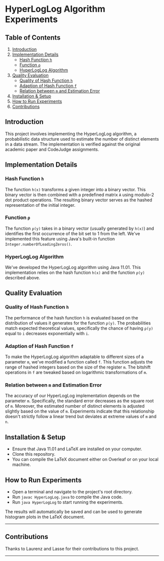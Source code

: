 # HyperLogLog Algorithm Experiments

## Table of Contents
1. [Introduction](#introduction)
2. [Implementation Details](#implementation-details)
    - [Hash Function `h`](#hash-function-h)
    - [Function `ρ`](#function-ρ)
    - [HyperLogLog Algorithm](#hyperloglog-algorithm)
3. [Quality Evaluation](#quality-evaluation)
    - [Quality of Hash Function `h`](#quality-of-hash-function-h)
    - [Adaption of Hash Function `f`](#adaption-of-hash-function-f)
    - [Relation between `m` and Estimation Error](#relation-between-m-and-estimation-error)
4. [Installation & Setup](#installation-setup)
5. [How to Run Experiments](#how-to-run-experiments)
6. [Contributions](#contributions)

## Introduction
This project involves implementing the HyperLogLog algorithm, a probabilistic data structure used to estimate the number of distinct elements in a data stream. The implementation is verified against the original academic paper and CodeJudge assignments.

## Implementation Details

### Hash Function `h`
The function `h(x)` transforms a given integer into a binary vector. This binary vector is then combined with a predefined matrix `A` using modulo-2 dot product operations. The resulting binary vector serves as the hashed representation of the initial integer.

### Function `ρ`
The function `ρ(y)` takes in a binary vector (usually generated by `h(x)`) and identifies the first occurrence of the bit set to 1 from the left. We've implemented this feature using Java's built-in function `Integer.numberOfLeadingZeros()`.

### HyperLogLog Algorithm
We've developed the HyperLogLog algorithm using Java 11.01. This implementation relies on the hash function `h(x)` and the function `ρ(y)` described above.

## Quality Evaluation

### Quality of Hash Function `h`
The performance of the hash function `h` is evaluated based on the distribution of values it generates for the function `ρ(y)`. The probabilities match expected theoretical values, specifically the chance of having `ρ(y)` equal to `i` decreases exponentially with `i`.

### Adaption of Hash Function `f`
To make the HyperLogLog algorithm adaptable to different sizes of a parameter `m`, we've modified a function called `f`. This function adjusts the range of hashed integers based on the size of the register `m`. The bitshift operations in `f` are tweaked based on logarithmic transformations of `m`.

### Relation between `m` and Estimation Error
The accuracy of our HyperLogLog implementation depends on the parameter `m`. Specifically, the standard error decreases as the square root of `m`. Moreover, the estimated number of distinct elements is adjusted slightly based on the value of `m`. Experiments indicate that this relationship doesn't strictly follow a linear trend but deviates at extreme values of `m` and `n`.

## Installation & Setup
- Ensure that Java 11.01 and LaTeX are installed on your computer.
- Clone this repository.
- You can compile the LaTeX document either on Overleaf or on your local machine.

## How to Run Experiments
- Open a terminal and navigate to the project's root directory.
- Run `javac HyperLogLog.java` to compile the Java code.
- Run `java HyperLogLog` to start running the experiments.

The results will automatically be saved and can be used to generate histogram plots in the LaTeX document.

---

## Contributions
Thanks to Laurenz and Lasse for their contributions to this project.

---
